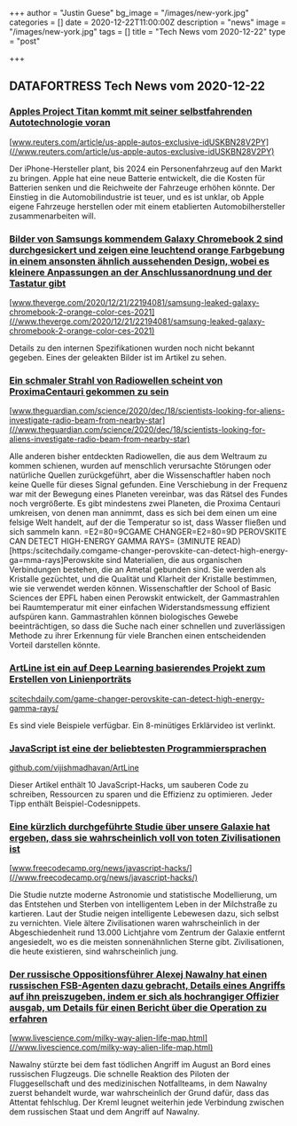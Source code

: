 +++
author = "Justin Guese"
bg_image = "/images/new-york.jpg"
categories = []
date = 2020-12-22T11:00:00Z
description = "news"
image = "/images/new-york.jpg"
tags = []
title = "Tech News vom 2020-12-22"
type = "post"

+++

        
## DATAFORTRESS Tech News vom 2020-12-22





### [Apples Project Titan kommt mit seiner selbstfahrenden Autotechnologie voran](//www.reuters.com/article/us-apple-autos-exclusive-idUSKBN28V2PY)


[www.reuters.com/article/us-apple-autos-exclusive-idUSKBN28V2PY](//www.reuters.com/article/us-apple-autos-exclusive-idUSKBN28V2PY)


Der iPhone-Hersteller plant, bis 2024 ein Personenfahrzeug auf den Markt zu bringen. Apple hat eine neue Batterie entwickelt, die die Kosten für Batterien senken und die Reichweite der Fahrzeuge erhöhen könnte. Der Einstieg in die Automobilindustrie ist teuer, und es ist unklar, ob Apple eigene Fahrzeuge herstellen oder mit einem etablierten Automobilhersteller zusammenarbeiten will.


### [Bilder von Samsungs kommendem Galaxy Chromebook 2 sind durchgesickert und zeigen eine leuchtend orange Farbgebung in einem ansonsten ähnlich aussehenden Design, wobei es kleinere Anpassungen an der Anschlussanordnung und der Tastatur gibt](//www.theverge.com/2020/12/21/22194081/samsung-leaked-galaxy-chromebook-2-orange-color-ces-2021)


[www.theverge.com/2020/12/21/22194081/samsung-leaked-galaxy-chromebook-2-orange-color-ces-2021](//www.theverge.com/2020/12/21/22194081/samsung-leaked-galaxy-chromebook-2-orange-color-ces-2021)


Details zu den internen Spezifikationen wurden noch nicht bekannt gegeben. Eines der geleakten Bilder ist im Artikel zu sehen.


### [Ein schmaler Strahl von Radiowellen scheint von ProximaCentauri gekommen zu sein](//www.theguardian.com/science/2020/dec/18/scientists-looking-for-aliens-investigate-radio-beam-from-nearby-star)


[www.theguardian.com/science/2020/dec/18/scientists-looking-for-aliens-investigate-radio-beam-from-nearby-star](//www.theguardian.com/science/2020/dec/18/scientists-looking-for-aliens-investigate-radio-beam-from-nearby-star)


Alle anderen bisher entdeckten Radiowellen, die aus dem Weltraum zu kommen schienen, wurden auf menschlich verursachte Störungen oder natürliche Quellen zurückgeführt, aber die Wissenschaftler haben noch keine Quelle für dieses Signal gefunden. Eine Verschiebung in der Frequenz war mit der Bewegung eines Planeten vereinbar, was das Rätsel des Fundes noch vergrößerte. Es gibt mindestens zwei Planeten, die Proxima Centauri umkreisen, von denen man annimmt, dass es sich bei dem einen um eine felsige Welt handelt, auf der die Temperatur so ist, dass Wasser fließen und sich sammeln kann. =E2=80=9CGAME CHANGER=E2=80=9D PEROVSKITE CAN DETECT HIGH-ENERGY GAMMA RAYS= (3MINUTE READ)[https:/scitechdaily.comgame-changer-perovskite-can-detect-high-energy-ga=mma-rays]Perowskite sind Materialien, die aus organischen Verbindungen bestehen, die an Ametal gebunden sind. Sie werden als Kristalle gezüchtet, und die Qualität und Klarheit der Kristalle bestimmen, wie sie verwendet werden können. Wissenschaftler der School of Basic Sciences der EPFL haben einen Perowskit entwickelt, der Gammastrahlen bei Raumtemperatur mit einer einfachen Widerstandsmessung effizient aufspüren kann. Gammastrahlen können biologisches Gewebe beeinträchtigen, so dass die Suche nach einer schnellen und zuverlässigen Methode zu ihrer Erkennung für viele Branchen einen entscheidenden Vorteil darstellen könnte.


### [ArtLine ist ein auf Deep Learning basierendes Projekt zum Erstellen von Linienporträts](//scitechdaily.com/game-changer-perovskite-can-detect-high-energy-gamma-rays/)


[scitechdaily.com/game-changer-perovskite-can-detect-high-energy-gamma-rays/](//scitechdaily.com/game-changer-perovskite-can-detect-high-energy-gamma-rays/)


Es sind viele Beispiele verfügbar. Ein 8-minütiges Erklärvideo ist verlinkt.


### [JavaScript ist eine der beliebtesten Programmiersprachen](//github.com/vijishmadhavan/ArtLine)


[github.com/vijishmadhavan/ArtLine](//github.com/vijishmadhavan/ArtLine)


Dieser Artikel enthält 10 JavaScript-Hacks, um sauberen Code zu schreiben, Ressourcen zu sparen und die Effizienz zu optimieren. Jeder Tipp enthält Beispiel-Codesnippets.


### [Eine kürzlich durchgeführte Studie über unsere Galaxie hat ergeben, dass sie wahrscheinlich voll von toten Zivilisationen ist](//www.freecodecamp.org/news/javascript-hacks/)


[www.freecodecamp.org/news/javascript-hacks/](//www.freecodecamp.org/news/javascript-hacks/)


Die Studie nutzte moderne Astronomie und statistische Modellierung, um das Entstehen und Sterben von intelligentem Leben in der Milchstraße zu kartieren. Laut der Studie neigen intelligente Lebewesen dazu, sich selbst zu vernichten. Viele ältere Zivilisationen waren wahrscheinlich in der Abgeschiedenheit rund 13.000 Lichtjahre vom Zentrum der Galaxie entfernt angesiedelt, wo es die meisten sonnenähnlichen Sterne gibt. Zivilisationen, die heute existieren, sind wahrscheinlich jung.


### [Der russische Oppositionsführer Alexej Nawalny hat einen russischen FSB-Agenten dazu gebracht, Details eines Angriffs auf ihn preiszugeben, indem er sich als hochrangiger Offizier ausgab, um Details für einen Bericht über die Operation zu erfahren](//www.livescience.com/milky-way-alien-life-map.html)


[www.livescience.com/milky-way-alien-life-map.html](//www.livescience.com/milky-way-alien-life-map.html)


Nawalny stürzte bei dem fast tödlichen Angriff im August an Bord eines russischen Flugzeugs. Die schnelle Reaktion des Piloten der Fluggesellschaft und des medizinischen Notfallteams, in dem Nawalny zuerst behandelt wurde, war wahrscheinlich der Grund dafür, dass das Attentat fehlschlug. Der Kreml leugnet weiterhin jede Verbindung zwischen dem russischen Staat und dem Angriff auf Nawalny.
